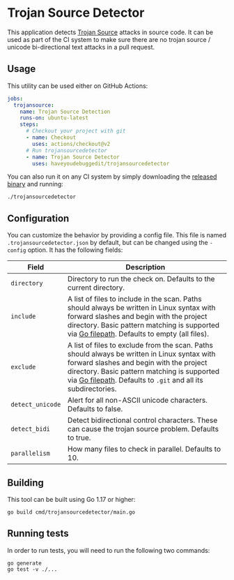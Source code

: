 # Trojan Source Detector

This application detects [Trojan Source](https://trojansource.codes) attacks in source code. It can be used as part of the CI system to make sure there are no trojan source / unicode bi-directional text attacks in a pull request.

## Usage

This utility can be used either on GitHub Actions:

```yaml
jobs:
  trojansource:
    name: Trojan Source Detection
    runs-on: ubuntu-latest
    steps:
      # Checkout your project with git
      - name: Checkout
        uses: actions/checkout@v2
      # Run trojansourcedetector
      - name: Trojan Source Detector
        uses: haveyoudebuggedit/trojansourcedetector
```

You can also run it on any CI system by simply downloading the [released binary](https://github.com/haveyoudebuggedit/trojansourcedetector/releases) and running:

```
./trojansourcedetector
```

## Configuration

You can customize the behavior by providing a config file. This file is named `.trojansourcedetector.json` by default, but can be changed using the `-config` option. It has the following fields:

| Field | Description |
|-------|-------------|
| `directory` | Directory to run the check on. Defaults to the current directory. |
| `include` | A list of files to include in the scan. Paths should always be written in Linux syntax with forward slashes and begin with the project directory. Basic pattern matching is supported via [Go filepath](https://pkg.go.dev/path/filepath#Match). Defaults to empty (all files). |
| `exclude` | A list of files to exclude from the scan. Paths should always be written in Linux syntax with forward slashes and begin with the project directory. Basic pattern matching is supported via [Go filepath](https://pkg.go.dev/path/filepath#Match). Defaults to `.git` and all its subdirectories. |
| `detect_unicode` | Alert for all non-ASCII unicode characters. Defaults to false. |
| `detect_bidi` | Detect bidirectional control characters. These can cause the trojan source problem. Defaults to true. |
| `parallelism` | How many files to check in parallel. Defaults to 10. |



## Building

This tool can be built using Go 1.17 or higher:

```
go build cmd/trojansourcedetector/main.go
```

## Running tests

In order to run tests, you will need to run the following two commands:

```
go generate
go test -v ./...
```
